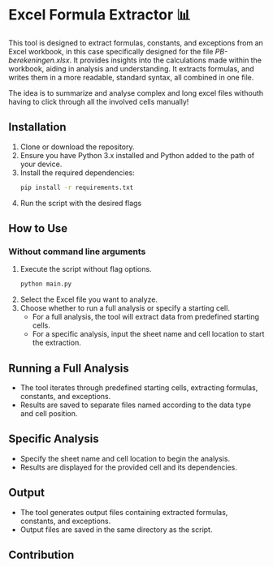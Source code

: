 # Excel Formula Extractor 📊

This tool is designed to extract formulas, constants, and exceptions from an Excel workbook, in this case specifically designed for the file _PB-berekeningen.xlsx_. It provides insights into the calculations made within the workbook, aiding in analysis and understanding. It extracts formulas, and writes them in a more readable, standard syntax, all combined in one file.

The idea is to summarize and analyse complex and long excel files withouth having to click through all the involved cells manually!

## Installation 
1. Clone or download the repository.
2. Ensure you have Python 3.x installed and Python added to the path of your device.
3. Install the required dependencies:
    ```bash
    pip install -r requirements.txt
    ```
4. Run the script with the desired flags

## How to Use
### Without command line arguments
1. Execute the script without flag options.
    ```bash
    python main.py
    ```
2. Select the Excel file you want to analyze.
3. Choose whether to run a full analysis or specify a starting cell.
    - For a full analysis, the tool will extract data from predefined starting cells.
    - For a specific analysis, input the sheet name and cell location to start the extraction.

## Running a Full Analysis
- The tool iterates through predefined starting cells, extracting formulas, constants, and exceptions.
- Results are saved to separate files named according to the data type and cell position.

## Specific Analysis
- Specify the sheet name and cell location to begin the analysis.
- Results are displayed for the provided cell and its dependencies.

## Output
- The tool generates output files containing extracted formulas, constants, and exceptions.
- Output files are saved in the same directory as the script.

## Contribution
